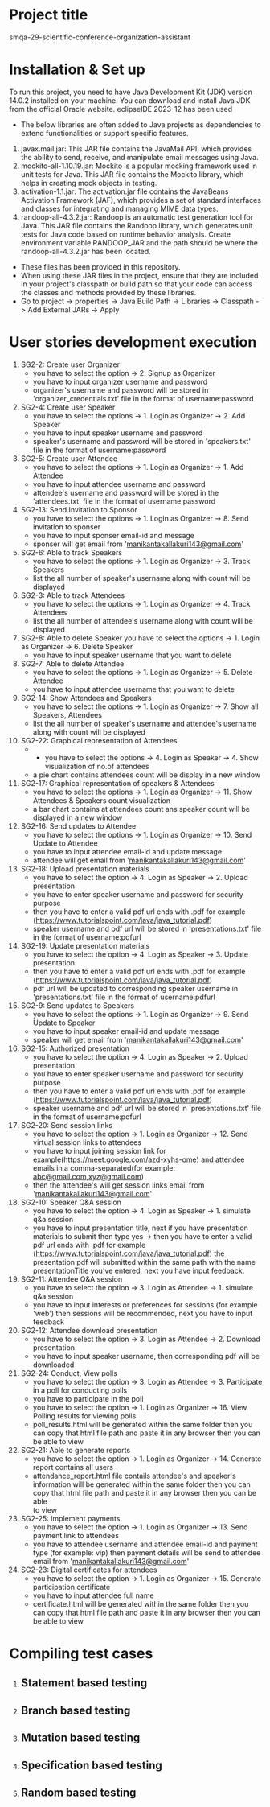 # Project title
 smqa-29-scientific-conference-organization-assistant
# Installation & Set up
  To run this project, you need to have Java Development Kit (JDK) version 14.0.2 installed on your machine. You can download and install Java JDK from the official Oracle website.
  eclipseIDE 2023-12 has been used
  
  - The below libraries are often added to Java projects as dependencies to extend functionalities or support specific features.
  1. javax.mail.jar: This JAR file contains the JavaMail API, which provides the ability to send, receive, and manipulate email messages using Java.
  2. mockito-all-1.10.19.jar: Mockito is a popular mocking framework used in unit tests for Java. This JAR file contains the Mockito library, which helps in creating mock objects in testing.
  3. activation-1.1.jar: The activation.jar file contains the JavaBeans Activation Framework (JAF), which provides a set of standard interfaces and classes for integrating and managing MIME data types.
  4. randoop-all-4.3.2.jar: Randoop is an automatic test generation tool for Java. This JAR file contains the Randoop library, which generates unit tests for Java code based on runtime behavior analysis.
     Create environment variable RANDOOP_JAR and the path should be where the randoop-all-4.3.2.jar has been located.
     
  - These files has been provided in this repository.
  - When using these JAR files in the project, ensure that they are included in your project's classpath or build path so that your code can access the classes and methods provided by these libraries.
  - Go to project -> properties -> Java Build Path -> Libraries -> Classpath -> Add External JARs -> Apply
# User stories development execution
  1. SG2-2: Create user Organizer
     - you have to select the option -> 2. Signup as Organizer
     - you have to input organizer username and password
     - organizer's username and password will be stored in 'organizer_credentials.txt' file in the format of username:password
  2. SG2-4: Create user Speaker
     - you have to select the options -> 1. Login as Organizer -> 2. Add Speaker
     - you have to input speaker username and password
     - speaker's username and password will be stored in 'speakers.txt' file in the format of username:password
  3. SG2-5: Create user Attendee
     - you have to select the options -> 1. Login as Organizer -> 1. Add Attendee
     - you have to input attendee username and password
     - attendee's username and password will be stored in the 'attendees.txt' file in the format of username:password
  4. SG2-13: Send Invitation to Sponsor
     - you have to select the options -> 1. Login as Organizer -> 8. Send invitation to sponser
     - you have to input sponser email-id and message
     - sponser will get email from 'manikantakallakuri143@gmail.com'
  5. SG2-6: Able to track Speakers
      - you have to select the options -> 1. Login as Organizer -> 3. Track Speakers
      - list the all number of speaker's username along with count will be displayed
  6. SG2-3: Able to track Attendees
      - you have to select the options -> 1. Login as Organizer -> 4. Track Attendees
      - list the all number of attendee's username along with count will be displayed
  7. SG2-8: Able to delete Speaker
      you have to select the options -> 1. Login as Organizer -> 6. Delete Speaker
     - you have to input speaker username that you want to delete
  8. SG2-7: Able to delete Attendee
      - you have to select the options -> 1. Login as Organizer -> 5. Delete Attendee
     - you have to input attendee username that you want to delete
  9. SG2-14: Show Attendees and Speakers
      - you have to select the options -> 1. Login as Organizer -> 7. Show all Speakers, Attendees
      - list the all number of speaker's username and attendee's username along with count will be displayed
  10. SG2-22: Graphical representation of Attendees
      - - you have to select the options -> 4. Login as Speaker -> 4. Show visualization of no.of attendees
      - a pie chart contains attendees count will be display in a new window
  11. SG2-17: Graphical representation of speakers & Attendees
      - you have to select the options -> 1. Login as Organizer -> 11. Show Attendees & Speakers count visualization
      - a bar chart contains at attendees count ans speaker count will be displayed in a new window
  12. SG2-16: Send updates to Attendee
      - you have to select the options -> 1. Login as Organizer -> 10. Send Update to Attendee
      - you have to input attendee email-id and update message
      - attendee will get email from 'manikantakallakuri143@gmail.com'
  13. SG2-18: Upload presentation materials
      - you have to select the option -> 4. Login as Speaker -> 2. Upload presentation
      - you have to enter speaker username and password for security purpose
      - then you have to enter a valid pdf url ends with .pdf for example (https://www.tutorialspoint.com/java/java_tutorial.pdf)
      - speaker username and pdf url will be stored in 'presentations.txt' file in the format of username:pdfurl
  14. SG2-19: Update presentation materials
      - you have to select the option -> 4. Login as Speaker -> 3. Update presentation
      - then you have to enter a valid pdf url ends with .pdf for example (https://www.tutorialspoint.com/java/java_tutorial.pdf)
      - pdf url will be updated to corresponding speaker username in 'presentations.txt' file in the format of username:pdfurl
  15. SG2-9: Send updates to Speakers
      - you have to select the options -> 1. Login as Organizer -> 9. Send Update to Speaker
      - you have to input speaker email-id and update message
      - speaker will get email from 'manikantakallakuri143@gmail.com'
  16. SG2-15: Authorized presentation
      - you have to select the option -> 4. Login as Speaker -> 2. Upload presentation
      - you have to enter speaker username and password for security purpose
      - then you have to enter a valid pdf url ends with .pdf for example (https://www.tutorialspoint.com/java/java_tutorial.pdf)
      - speaker username and pdf url will be stored in 'presentations.txt' file in the format of username:pdfurl
  17. SG2-20: Send session links
      - you have to select the option -> 1. Login as Organizer -> 12. Send virtual session links to attendees
      - you have to input joining session link for example(https://meet.google.com/azd-xyhs-ome) and attendee emails in a comma-separated(for example: abc@gmail.com,xyz@gmail.com)
      - then the attendee's will get session links email from 'manikantakallakuri143@gmail.com'
  18. SG2-10: Speaker Q&A session
      - you have to select the option -> 4. Login as Speaker -> 1. simulate q&a session
      - you have to input presentation title, next if you have presentation materials to submit then type yes -> then you have to enter a valid pdf url ends with .pdf for example 
        (https://www.tutorialspoint.com/java/java_tutorial.pdf) the presentation pdf will submitted within the same path with the name presentationTitle you've entered, next you have input feedback.
  19. SG2-11: Attendee Q&A session
      - you have to select the option -> 3. Login as Attendee -> 1. simulate q&a session
      - you have to input interests or preferences for sessions (for example 'web') then sessions will be recommended, next you have to input feedback
  20. SG2-12:  Attendee download presentation
      - you have to select the option -> 3. Login as Attendee -> 2. Download presentation
      - you have to input speaker username, then corresponding pdf will be downloaded
  21. SG2-24: Conduct, View polls
      - you have to select the option -> 3. Login as Attendee -> 3. Participate in a poll for conducting polls
      - you have to participate in the poll
      - you have to select the option -> 1. Login as Organizer -> 16. View Polling results for viewing polls
      - poll_results.html will be generated within the same folder then you can copy that html file path and paste it in any browser then you can be able to view
  22. SG2-21: Able to generate reports
      - you have to select the option -> 1. Login as Organizer -> 14. Generate report contains all users
      - attendance_report.html file contails attendee's and speaker's information will be generated within the same folder then you can copy that html file path and paste it in any browser then you can be able   
        to view
  23. SG2-25: Implement payments
      - you have to select the option -> 1. Login as Organizer -> 13. Send payment link to attendees
      - you have to attendee username and attendee email-id and payment type (for example: vip) then payment details will be send to attendee email from 'manikantakallakuri143@gmail.com'
  24. SG2-23: Digital certificates for attendees
      - you have to select the option -> 1. Login as Organizer -> 15. Generate participation certificate
      - you have to input attendee full name
      - certificate.html will be generated within the same folder then you can copy that html file path and paste it in any browser then you can be able to view
     
# Compiling test cases
  1. Statement based testing
     - 
  2. Branch based testing
     -
  3. Mutation based testing
     -
  4. Specification based testing
     -
  5. Random based testing
     -

